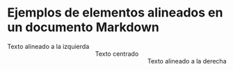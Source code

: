# Ejemplos de elementos alineados en un documento Markdown

<div align="left">
Texto alineado a la izquierda
</div>

<div align="center">
Texto centrado
</div>

<div align="right">
Texto alineado a la derecha
</div>
